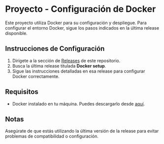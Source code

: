 # Proyecto - Configuración de Docker

Este proyecto utiliza Docker para su configuración y despliegue. Para configurar el entorno Docker, sigue los pasos indicados en la última release disponible.

## Instrucciones de Configuración

1. Dirígete a la sección de [Releases](https://github.com/usuario/proyecto/releases) de este repositorio.
2. Busca la última release titulada **Docker setup**.
3. Sigue las instrucciones detalladas en esa release para configurar Docker correctamente.

## Requisitos

- Docker instalado en tu máquina. Puedes descargarlo desde [aquí](https://www.docker.com/get-started).

## Notas

Asegúrate de que estás utilizando la última versión de la release para evitar problemas de compatibilidad o configuración.
